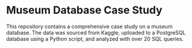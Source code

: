 # Museum Database Case Study

This repository contains a comprehensive case study on a museum database. The data was sourced from Kaggle, uploaded to a PostgreSQL database using a Python script, and analyzed with over 20 SQL queries.
